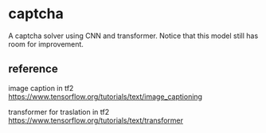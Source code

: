 # captcha

A captcha solver using CNN and transformer.
Notice that this model still has room for improvement. 


## reference
image caption in tf2
https://www.tensorflow.org/tutorials/text/image_captioning

transformer for traslation in tf2
https://www.tensorflow.org/tutorials/text/transformer

